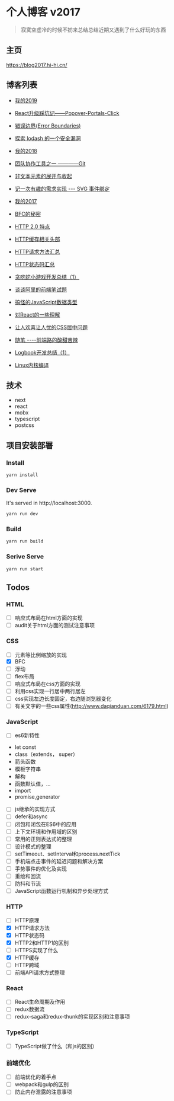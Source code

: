 # 个人博客 v2017

> 寂寞空虚冷的时候不妨来总结总结近期又遇到了什么好玩的东西

## 主页

https://blog2017.hi-hi.cn/

## 博客列表

- [我的2019][22]
  
- [React升级踩坑记——Popover-Portals-Click][21]

- [错误边界(Error Boundaries)][20]

- [探索 lodash 的一个安全漏洞][19]

- [我的2018][18]

- [团队协作工具之一 ————Git][17]

- [非文本元素的展开与收起][16]

- [记一次有趣的需求实现 --- SVG 事件绑定][15]

- [我的2017][14]

- [BFC的秘密][13]

- [HTTP 2.0 特点][12]

- [HTTP缓存相关头部][11]

- [HTTP请求方法汇总][10]

- [HTTP状态码汇总][9]

- [贪吃蛇小游戏开发总结（1）][8]

- [谈谈阿里的前端笔试题][7]

- [搞怪的JavaScript数据类型][6]

- [对React的一些理解][5]

- [让人欢喜让人忧的CSS居中问题][4]

- [随笔 ----前端路的酸甜苦辣][3]

- [Logbook开发总结（1）][2]

- [Linux内核编译][1]


  [1]: https://github.com/caohuilin/Blog2017/blob/master/static/constant/article0.md
  [2]: https://github.com/caohuilin/Blog2017/blob/master/static/constant/article1.md
  [3]: https://github.com/caohuilin/Blog2017/blob/master/static/constant/article2.md
  [4]: https://github.com/caohuilin/Blog2017/blob/master/static/constant/article3.md
  [5]: https://github.com/caohuilin/Blog2017/blob/master/static/constant/article4.md
  [6]: https://github.com/caohuilin/Blog2017/blob/master/static/constant/article5.md
  [7]: https://github.com/caohuilin/Blog2017/blob/master/static/constant/article6.md
  [8]: https://github.com/caohuilin/Blog2017/blob/master/static/constant/article7.md
  [9]: https://github.com/caohuilin/Blog2017/blob/master/static/constant/article8.md
  [10]: https://github.com/caohuilin/Blog2017/blob/master/static/constant/article9.md
  [11]: https://github.com/caohuilin/Blog2017/blob/master/static/constant/article10.md
  [12]: https://github.com/caohuilin/Blog2017/blob/master/static/constant/article11.md
  [13]: https://blog2017.hi-hi.cn/article/12/the-secret-of-bfc
  [14]: https://github.com/caohuilin/Blog2017/blob/master/static/constant/article13.md
  [15]: https://github.com/caohuilin/Blog2017/blob/master/static/constant/article14.md
  [16]: https://github.com/caohuilin/Blog2017/blob/master/static/constant/article15.md
  [17]: https://github.com/caohuilin/Blog2017/blob/master/static/constant/article16.md
  [18]: https://github.com/caohuilin/Blog2017/blob/master/static/constant/article17.md
  [19]: https://github.com/caohuilin/Blog2017/blob/master/static/constant/article18.md
  [20]: https://github.com/caohuilin/Blog2017/blob/master/static/constant/article19.md
  [21]: https://github.com/caohuilin/Blog2017/blob/master/static/constant/article20.md
  [22]: https://github.com/caohuilin/Blog2017/blob/master/static/constant/article21.md


## 技术

- next
- react
- mobx
- typescript
- postcss

## 项目安装部署

### Install

```bash
yarn install
```

### Dev Serve

It's served in http://localhost:3000.

```bash
yarn run dev
```

### Build

```bash
yarn run build
```

### Serive Serve

```bash
yarn run start
```

## Todos

### HTML

- [ ] 响应式布局在html方面的实现
- [ ]  audit关于html方面的测试注意事项

### CSS

- [ ] 元素等比例缩放的实现
- [x] BFC
- [ ] 浮动
- [ ] flex布局
- [ ] 响应式布局在css方面的实现
- [ ] 利用css实现一行居中两行居左
- [ ] css实现左边长度固定，右边随浏览器变化
- [ ] 有关文字的一些css属性(http://www.daqianduan.com/6179.html)

### JavaScript

- [ ] es6新特性
- let const
- class（extends， super）
- 箭头函数
- 模板字符串
- 解构
- 函数默认值，...
- import
- promise,generator
- [ ] js继承的实现方式
- [ ] defer和async
- [ ] 闭包和闭包在ES6中的应用
- [ ] 上下文环境和作用域的区别
- [ ] 常用的正则表达式的整理
- [ ] 设计模式的整理
- [ ] setTimeout、setInterval和process.nextTick
- [ ] 手机端点击事件的延迟问题和解决方案
- [ ] 手势事件的优化及实现
- [ ] 重绘和回流
- [ ] 防抖和节流
- [ ] JavaScript函数运行机制和异步处理方式

### HTTP

- [ ] HTTP原理
- [x] HTTP请求方法
- [x] HTTP状态码
- [x] HTTP2和HTTP1的区别
- [ ] HTTPS实现了什么
- [x] HTTP缓存
- [ ] HTTP跨域
- [ ] 前端API请求方式整理

### React

- [ ] React生命周期及作用
- [ ] redux数据流
- [ ] redux-saga和redux-thunk的实现区别和注意事项

### TypeScript

- [ ] TypeScript做了什么（和js的区别）

### 前端优化

- [ ] 前端优化的着手点
- [ ] webpack和gulp的区别
- [ ] 防止内存泄露的注意事项
